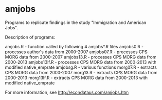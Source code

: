 # amjobs
Programs to replicate findings in the study "Immigration and American Jobs".

Description of programs:

amjobs.R     - function called by following 4 amjobs*.R files
amjobs0.R    - processes author's data from 2000-2007
amjobs07.R   - processes CPS MORG data from 2000-2007
amjobs13.R   - processes CPS MORG data from 2000-2013
amjobs13lf.R - processes CPS MORG data from 2000-2013 with modified native_emprate
amjobsg.R    - various functions
morg07.R     - extracts CPS MORG data from 2000-2007
morg13.R     - extracts CPS MORG data from 2000-2013
morg13lf.R   - extracts CPS MORG data from 2000-2013 with modified native_emprate

For more information, see http://econdataus.com/amjobs.htm 
